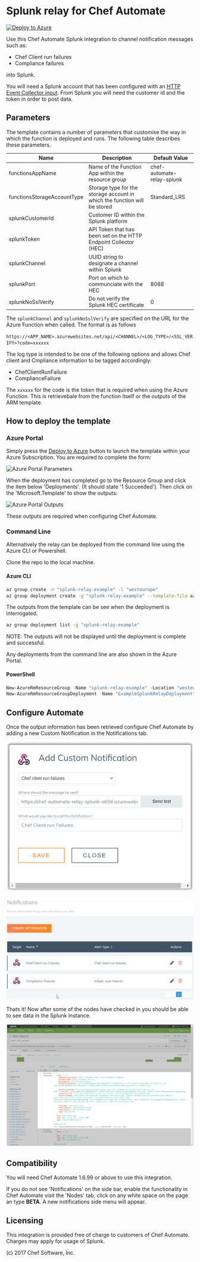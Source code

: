 # Splunk relay for Chef Automate

[![Deploy to Azure](https://azuredeploy.net/deploybutton.svg)](https://portal.azure.com/#create/Microsoft.Template/uri/https%3A%2F%2Fraw.githubusercontent.com%2Fchef-partners%2Fsplunk-relay%2Fmaster%2Fazuredeploy.json)

Use this Chef Automate Splunk integration to channel notification messages such as:

 - Chef Client run failures
 - Compliance failures

into Splunk.

You will need a Splunk account that has been configured with an [HTTP Event Collector input](http://docs.splunk.com/Documentation/SplunkCloud/6.6.1/Data/UsetheHTTPEventCollector). From Splunk you will need the customer id and the token in order to post data.

## Parameters

The template contains a number of parameters that customise the way in which the function is deployed and runs. The following table describes these parameters.

| Name | Description | Default Value |
|------|-------------|---------------|
| functionsAppName | Name of the Function App within the resource group | chef-automate-relay-splunk |
| functionsStorageAccountType | Storage type for the storage account in which the function will be stored | Standard_LRS |
| splunkCustomerId | Customer ID within the Splunk platform | |
| splunkToken | API Token that has been set on the HTTP Endpoint Collector (HEC) | |
| splunkChannel | UUID string to designate a channel within Splunk | |
| splunkPort | Port on which to communciate with the HEC | 8088 |
| splunkNoSslVerify | Do not verify the Splunk HEC certificate | 0 |

The `splunkChannel` and `splunkNoSslVerify` are specified on the URL for the Azure Function when called. The format is as follows

```https://<APP_NAME>.azurewebsites.net/api/<CHANNEL>/<LOG_TYPE>/<SSL_VERIFY>?code=xxxxxx```

The log type is intended to be one of the following options and allows Chef client and Cmpliance information to be tagged accordingly:

 - ChefClientRunFailure
 - ComplianceFailure

The `xxxxxx` for the code is the token that is required when using the Azure Function. This is retrievebale from the function itself or the outputs of the ARM template.


## How to deploy the template

### Azure Portal

Simply press the [Deploy to Azure](https://portal.azure.com/#create/Microsoft.Template/uri/https%3A%2F%2Fraw.githubusercontent.com%2Fchef-partners%2Fsplunk-relay%2Fmaster%2Fazuredeploy.json) button to launch the template within your Azure Subscription. You are required to complete the form:

![Azure Portal Parameters](images/azure_portal_parameters.png)

When the deployment has completed go to the Resource Group and click the item below 'Deployments'. (It should state '1 Succeeded'). Then click on the 'Microsoft.Template' to show the outputs:

![Azure Portal Outputs](images/azure_portal_outputs.png)

These outputs are required when configuring Chef Automate.

### Command Line

Alternatively the relay can be deployed from the command line using the Azure CLI or Powershell.

Clone the repo to the local machine.
#### Azure CLI

```bash
az group create -n "splunk-relay-example" -l "westeurope"
az group deployment create -g "splunk-relay-example" --template-file azuredeploy.json --parameters @parameters.json --no-wait
```

The outputs from the template can be see when the deployment is interrogated.

```bash
az group deployment list -g "splunk-relay-example"
```

NOTE: The outputs will not be displayed until the deployment is complete and successful.

Any deployments from the command line are also shown in the Azure Portal.

#### PowerShell

```powershell
New-AzureRmResourceGroup -Name "splunk-relay-example" -Location "westeurope"
New-AzureRmResourceGroupDeployment -Name "ExampleSplunkRelayDeployment" -ResourceGroupName "splunk-relay-example" -TemplateFile .\azuredeploy.json -TemplateParameterFile .\parameters.json
```

## Configure Automate

Once the output information has been retrieved configure Chef Automate by adding a new Custom Notification in the Notifications tab.

![Custom Notifications](images/adding_notification.png)

![All Notifications](images/automate_notifications.png)

Thats it! Now after some of the nodes have checked in you should be able to see data in the Splunk instance.

![Chef Automate logging to Splunk](images/splunk_search.png)

## Compatibility

You will need Chef Automate 1.6.99 or above to use this integration.

If you do not see 'Notifications' on the side bar, enable the functionality in Chef Automate visit the 'Nodes' tab, click on any white space on the page an type **BETA**. A new notifications side menu will appear.

## Licensing

This integration is provided free of charge to customers of Chef Automate. Charges may apply for usage of Splunk.

(c) 2017 Chef Software, Inc.
